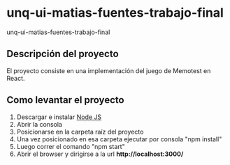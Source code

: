 # unq-ui-matias-fuentes-trabajo-final
unq-ui-matias-fuentes-trabajo-final

## Descripción del proyecto

El proyecto consiste en una implementación del juego de Memotest en React.

## Como levantar el proyecto

1. Descargar e instalar [Node JS](https://nodejs.org/en/) 
2. Abrir la consola
3. Posicionarse en la carpeta raíz del proyecto
4. Una vez posicionado en esa carpeta ejecutar por consola "npm install"
5. Luego correr el comando "npm start"
6. Abrir el browser y dirigirse a la url **http://localhost:3000/**
